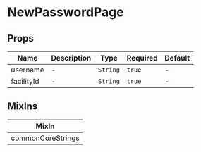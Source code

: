 # NewPasswordPage

## Props

<!-- @vuese:NewPasswordPage:props:start -->
|Name|Description|Type|Required|Default|
|---|---|---|---|---|
|username|-|`String`|`true`|-|
|facilityId|-|`String`|`true`|-|

<!-- @vuese:NewPasswordPage:props:end -->


## MixIns

<!-- @vuese:NewPasswordPage:mixIns:start -->
|MixIn|
|---|
|commonCoreStrings|

<!-- @vuese:NewPasswordPage:mixIns:end -->
